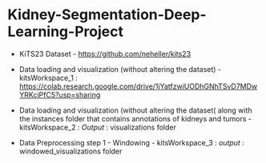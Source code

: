 # Kidney-Segmentation-Deep-Learning-Project

* KiTS23 Dataset - https://github.com/neheller/kits23

* Data loading and visualization (without altering the dataset) - kitsWorkspace_1 : https://colab.research.google.com/drive/1jYatfzwiUODhGNhTSvD7MDwYRKcjPfC5?usp=sharing
* Data loading and visualization (without altering the dataset( along with the instances folder that contains annotations of kidneys and tumors - kitsWorkspace_2 : _Output_ : visualizations folder
* Data Preprocessing step 1 - Windowing - kitsWorkspace_3 : _output_ : windowed_visualizations folder
